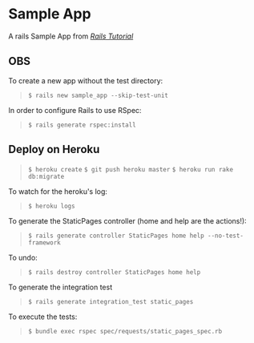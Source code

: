 # Sample App

A rails Sample App from [*Rails Tutorial*](http://ruby.railstutorial.org)

## OBS
To create a new app without the test directory:
>`$ rails new sample_app --skip-test-unit`

In order to configure Rails to use RSpec:
>`$ rails generate rspec:install`

## Deploy on Heroku
> `$ heroku create`
> `$ git push heroku master`
> `$ heroku run rake db:migrate`

To watch for the heroku's log:
> `$ heroku logs`

To generate the StaticPages controller (home and help are the actions!):
> `$ rails generate controller StaticPages home help --no-test-framework`

To undo:
> `$ rails destroy controller StaticPages home help`

To generate the integration test
> `$ rails generate integration_test static_pages`

To execute the tests:
> `$ bundle exec rspec spec/requests/static_pages_spec.rb`
